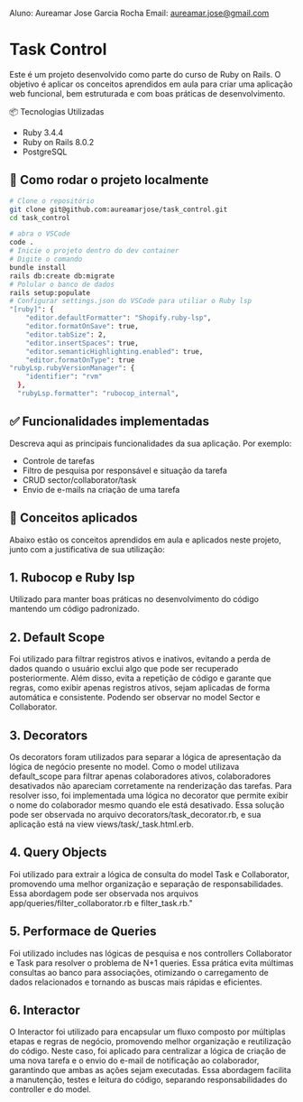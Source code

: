 Aluno: Aureamar Jose Garcia Rocha Email: aureamar.jose@gmail.com

# Task Control
Este é um projeto desenvolvido como parte do curso de Ruby on Rails. O objetivo é aplicar os conceitos aprendidos em aula para criar uma aplicação web funcional, bem estruturada e com boas práticas de desenvolvimento.

📦 Tecnologias Utilizadas
- Ruby 3.4.4
- Ruby on Rails 8.0.2
- PostgreSQL
  
## 🚀 Como rodar o projeto localmente

```bash
# Clone o repositório
git clone git@github.com:aureamarjose/task_control.git
cd task_control

# abra o VSCode
code .
# Inicie o projeto dentro do dev container
# Digite o comando
bundle install
rails db:create db:migrate 
# Polular o banco de dados
rails setup:populate
# Configurar settings.json do VSCode para utiliar o Ruby lsp
"[ruby]": {
    "editor.defaultFormatter": "Shopify.ruby-lsp",
    "editor.formatOnSave": true,
    "editor.tabSize": 2,
    "editor.insertSpaces": true,
    "editor.semanticHighlighting.enabled": true,
    "editor.formatOnType": true
"rubyLsp.rubyVersionManager": {
    "identifier": "rvm"
  },
  "rubyLsp.formatter": "rubocop_internal",

```

## ✅ Funcionalidades implementadas
Descreva aqui as principais funcionalidades da sua aplicação. Por exemplo:
- Controle de tarefas
- Filtro de pesquisa por responsável e situação da tarefa 
- CRUD sector/collaborator/task
- Envio de e-mails na criação de uma tarefa

## 🧠 Conceitos aplicados
Abaixo estão os conceitos aprendidos em aula e aplicados neste projeto, junto com a justificativa de sua utilização:

## 1. Rubocop e Ruby lsp
Utilizado para manter boas práticas no desenvolvimento do código mantendo um código padronizado.

## 2. Default Scope
Foi utilizado para filtrar registros ativos e inativos, evitando a perda de dados quando o usuário exclui algo que pode ser recuperado posteriormente. Além disso, evita a repetição de código e garante que regras, como exibir apenas registros ativos, sejam aplicadas de forma automática e consistente. Podendo ser observar no model Sector e Collaborator.

## 3. Decorators
Os decorators foram utilizados para separar a lógica de apresentação da lógica de negócio presente no model.
Como o model utilizava default_scope para filtrar apenas colaboradores ativos, colaboradores desativados não apareciam corretamente na renderização das tarefas.
Para resolver isso, foi implementada uma lógica no decorator que permite exibir o nome do colaborador mesmo quando ele está desativado.
Essa solução pode ser observada no arquivo decorators/task_decorator.rb, e sua aplicação está na view views/task/_task.html.erb.

## 4. Query Objects
Foi utilizado para extrair a lógica de consulta do model Task e Collaborator, promovendo uma melhor organização e separação de responsabilidades. Essa abordagem pode ser observada nos arquivos app/queries/filter_collaborator.rb e filter_task.rb."

## 5. Performace de Queries 
Foi utilizado includes nas lógicas de pesquisa e nos controllers Collaborator e Task para resolver o problema de N+1 queries. Essa prática evita múltimas consultas ao banco para associações, otimizando o carregamento de dados relacionados e tornando as buscas mais rápidas e eficientes.

## 6. Interactor
O Interactor foi utilizado para encapsular um fluxo composto por múltiplas etapas e regras de negócio, promovendo melhor organização e reutilização do código.
Neste caso, foi aplicado para centralizar a lógica de criação de uma nova tarefa e o envio do e-mail de notificação ao colaborador, garantindo que ambas as ações sejam executadas.
Essa abordagem facilita a manutenção, testes e leitura do código, separando responsabilidades do controller e do model.


